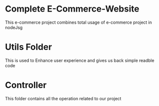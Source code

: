 # Complete E-Commerce-Website

This e-commerce project combines total usage of e-commerce project in nodeJsg

# Utils Folder

This is used to Enhance user experience and gives us back simple readble code

# Controller

This folder contains all the operation related to our project

